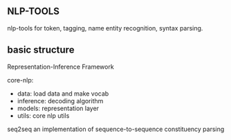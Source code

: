 
NLP-TOOLS
---
nlp-tools for token, tagging, name entity recognition, syntax parsing.

basic structure
---
Representation-Inference Framework

core-nlp:
- data: load data and make vocab
- inference: decoding algorithm
- models: representation layer
- utils: core nlp utils

seq2seq
an implementation of sequence-to-sequence constituency parsing